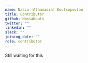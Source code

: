 ```yaml
---
name: Nasia (Athanasia) Koutsopoulou
title: Contributor
github: NasiaKouts
twitter: ""
linkedin: ""
slack: ""
joining_date: ""
role: contributor
---
```


Still waiting for this
